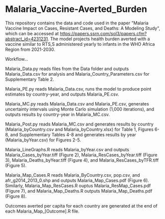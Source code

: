 # Malaria_Vaccine-Averted_Burden

This repository contains the data and code used in the paper "Malaria Vaccine Impact on Cases, Resistant Cases, and Deaths: A Modeling Study", which can be accessed at https://papers.ssrn.com/sol3/papers.cfm?abstract_id=4231231. The model projects health burden averted with a vaccine similar to RTS,S administered yearly to infants in the WHO Africa Region from 2021-2030. 

Workflow...

Malaria_Data.py reads files from the Data folder and outputs Malaria_Data.csv for analysis and Malaria_Country_Parameters.csv for Supplementary Table 2.

Malaria_PE.py reads Malaria_Data.csv, runs the model to produce point estimates by country-year, and outputs Malaria_PE.csv.

Malaria_MC.py reads Malaria_Data.csv and Malaria_PE.csv, generates uncertainty intervals using Monte Carlo simulation (1,000 iterations), and outputs results by country-year in Malaria_MC.csv.

Malaria_Post.py reads Malaria_MC.csv and generates results by country (Malaria_byCountry.csv and Malaria_byCountry.xlsx) for Table 1, Figures 6-8, and Supplementary Tables 4-8 and generates results by year (Malaria_byYear.csv) for Figures 2-5.

Malaria_LineGraphs.R reads Malaria_byYear.csv and outputs Malaria_Cases_byYear.tiff (Figure 2), Malaria_ResCases_byYear.tiff (Figure 3), Malaria_Deaths_byYear.tiff (Figure 4), and Malaria_ResCases_byTFR.tiff (Figure 5).

Malaria_Map_Cases.R reads Malaria_ByCountry.csv, pop.csv, and afr_g2014_2013_0.shp and outputs Malaria_Map_Cases.pdf (Figure 6). Similarly, Malaria_Map_ResCases.R ouptus Malaria_ResMap_Cases.pdf (Figure 7), and Malaria_Map_Deaths.R outputs Malaria_Map_Deaths.pdf (Figure 8).

Outcomes averted per capita for each country are generated at the end of each Malaria_Map_[Outcome].R file. 
